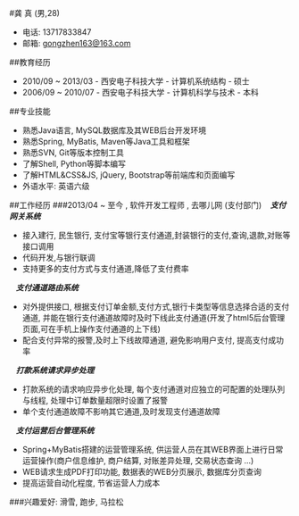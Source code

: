 #龚 真 (男,28)
* 电话: 13717833847
* 邮箱: gongzhen163@163.com

##教育经历
* 2010/09 ~ 2013/03 - 西安电子科技大学 - 计算机系统结构 - 硕士
* 2006/09 ~ 2010/07 - 西安电子科技大学 - 计算机科学与技术 - 本科

##专业技能
* 熟悉Java语言, MySQL数据库及其WEB后台开发环境
* 熟悉Spring, MyBatis, Maven等Java工具和框架
* 熟悉SVN, Git等版本控制工具
* 了解Shell, Python等脚本编写
* 了解HTML&CSS&JS, jQuery, Bootstrap等前端库和页面编写
* 外语水平: 英语六级 

##工作经历
###2013/04 ~ 至今 , 软件开发工程师 , 去哪儿网 (支付部门)
&nbsp;&nbsp; **_支付网关系统_**

* 接入建行, 民生银行, 支付宝等银行支付通道,封装银行的支付,查询,退款,对账等接口调用
* 代码开发,与银行联调
* 支持更多的支付方式与支付通道,降低了支付费率

&nbsp;&nbsp; **_支付通道路由系统_**

* 对外提供接口, 根据支付订单金额,支付方式,银行卡类型等信息选择合适的支付通道, 并能在银行支付通道故障时及时下线此支付通道(开发了html5后台管理页面,可在手机上操作支付通道的上下线) 
* 配合支付异常的报警,及时上下线故障通道, 避免影响用户支付, 提高支付成功率

&nbsp;&nbsp; **_打款系统请求异步处理_**

* 打款系统的请求响应异步化处理, 每个支付通道对应独立的可配置的处理队列与线程, 处理中订单数量超限时设置了报警
* 单个支付通道故障不影响其它通道,及时发现支付通道故障

&nbsp;&nbsp; **_支付运营后台管理系统_**

* Spring+MyBatis搭建的运营管理系统, 供运营人员在其WEB界面上进行日常运营操作(商户信息维护, 商户结算, 对账差异处理, 交易状态查询 ...)
* WEB请求生成PDF打印功能, 数据表的WEB分页展示, 数据库分页查询
* 提高运营自动化程度, 节省运营人力成本

###兴趣爱好: 滑雪, 跑步, 马拉松
